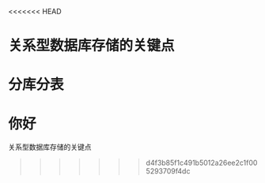 <<<<<<< HEAD
# 关系型数据库存储的关键点

# 分库分表

你好
=======
关系型数据库存储的关键点
>>>>>>> d4f3b85f1c491b5012a26ee2c1f005293709f4dc
